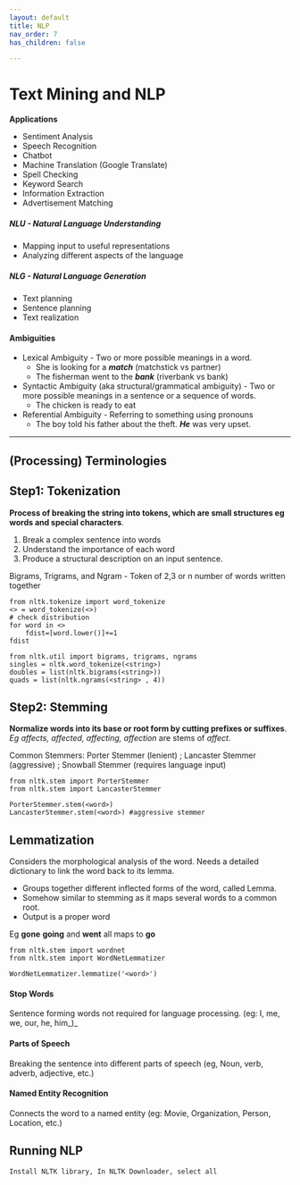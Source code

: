 ```yaml
---
layout: default
title: NLP
nav_order: 7
has_children: false

---
```

# Text Mining and NLP

**Applications**

* Sentiment Analysis
* Speech Recognition
* Chatbot
* Machine Translation (Google Translate)
* Spell Checking
* Keyword Search
* Information Extraction
* Advertisement Matching

##### NLU - Natural Language Understanding

* Mapping input to useful representations
* Analyzing different aspects of the language

##### NLG - Natural Language Generation

* Text planning
* Sentence planning
* Text realization

#### Ambiguities

* Lexical Ambiguity - Two or more possible meanings in a word.
  * She is looking for a **_match_** (matchstick vs partner)
  * The fisherman went to the **_bank_** (riverbank vs bank)
* Syntactic Ambiguity (aka structural/grammatical ambiguity) - Two or more possible meanings in a sentence or a sequence of words.
  * The chicken is ready to eat
* Referential Ambiguity - Referring to something using pronouns
  * The boy told his father about the theft. **_He_** was very upset.

***

## (Processing) Terminologies

## Step1: Tokenization

**Process of breaking the string into tokens, which are small structures eg words and special characters**.

1. Break a complex sentence into words
2. Understand the importance of each word
3. Produce a structural description on an input sentence.

Bigrams, Trigrams, and Ngram - Token of 2,3 or n number of words written together

    from nltk.tokenize import word_tokenize
    <> = word_tokenize(<>)
    # check distribution
    for word in <>
    	fdist=[word.lower()]+=1
    fdist
    
    from nltk.util import bigrams, trigrams, ngrams
    singles = nltk.word_tokenize(<string>)
    doubles = list(nltk.bigrams(<string>))
    quads = list(nltk.ngrams(<string> , 4))

## Step2: Stemming

**Normalize words into its base or root form by cutting prefixes or suffixes**. _Eg affects, affected, affecting, affection_ are stems of _affect_.

Common Stemmers: Porter Stemmer (lenient) ; Lancaster Stemmer (aggressive) ; Snowball Stemmer (requires language input)

    from nltk.stem import PorterStemmer
    from nltk.stem import LancasterStemmer
    
    PorterStemmer.stem(<word>)
    LancasterStemmer.stem(<word>) #aggressive stemmer

## Lemmatization

Considers the morphological analysis of the word. Needs a detailed dictionary to link the word back to its lemma.

* Groups together different inflected forms of the word, called Lemma.
* Somehow similar to stemming as it maps several words to a common root.
* Output is a proper word

Eg **gone** **going** and **went** all maps to **go**

    from nltk.stem import wordnet
    from nltk.stem import WordNetLemmatizer
    
    WordNetLemmatizer.lemmatize('<word>')

#### Stop Words

Sentence forming words not required for language processing. (eg: I, me, we, our, he, him_)_

#### Parts of Speech

Breaking the sentence into different parts of speech (eg, Noun, verb, adverb, adjective, etc.)

#### Named Entity Recognition

Connects the word to a named entity (eg: Movie, Organization, Person, Location, etc.)

## Running NLP

    Install NLTK library, In NLTK Downloader, select all